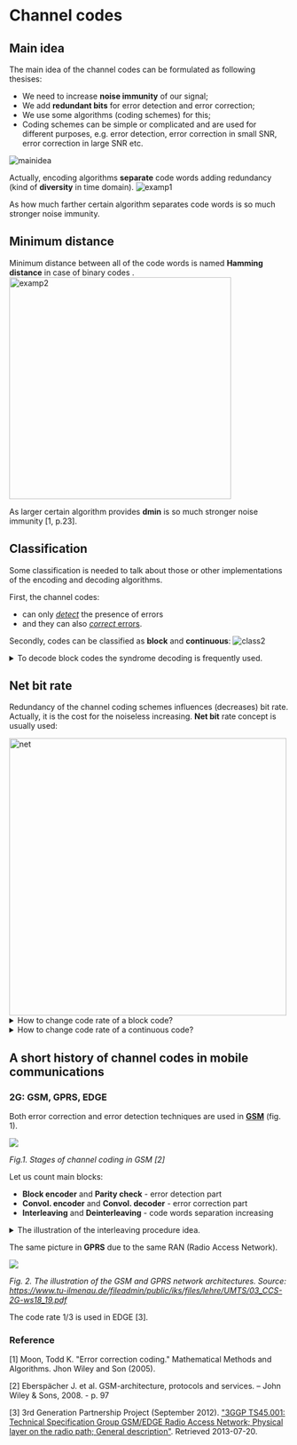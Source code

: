 # Channel codes

## Main idea
The main idea of the channel codes can be formulated as following thesises:
- We need to increase **noise immunity** of our signal;
- We add **redundant bits** for error detection and error correction;
- We use some algorithms (coding schemes) for this;
- Coding schemes can be simple or complicated and are used for different purposes, e.g. error detection, error correction in small SNR, error correction in large SNR  etc.

![mainidea](https://raw.githubusercontent.com/kirlf/CSP/master/FEC/assets/FECmainidea1.png)

Actually, encoding algorithms **separate** code words adding redundancy (kind of **diversity** in time domain). 
![examp1](https://camo.githubusercontent.com/ef8ed6eaef070a7747b65dfcc16cbbffe319a000/68747470733a2f2f686162726173746f726167652e6f72672f776562742f6e372f6f342f62732f6e376f34627366375f68746c76313067736174632d796f6a6272712e706e67)

As how much farther certain algorithm separates code words is so much stronger noise immunity.

## Minimum distance
Minimum distance between all of the code words is named **Hamming distance** in case of binary codes .
<img src="https://raw.githubusercontent.com/kirlf/CSP/master/FEC/assets/FECexamp2.png" alt="examp2" width="400"/>

As larger certain algorithm provides **dmin**  is so much stronger noise immunity [1, p.23].

## Classification

Some classification is needed to talk about those or other implementations of the encoding and decoding algorithms.

First, the channel codes:
- can only [*detect*](https://en.wikipedia.org/wiki/Cyclic_redundancy_check) the presence of errors
- and they can also [*correct* errors](https://en.wikipedia.org/wiki/Error_correction_code).

Secondly, codes can be classified as **block** and **continuous**:
![class2](https://raw.githubusercontent.com/kirlf/CSP/master/FEC/assets/BlockCont.png)

<details>
  <summary>To decode block codes the syndrome decoding is frequently used. </summary>

![syndr](https://raw.githubusercontent.com/kirlf/CSP/master/FEC/assets/syndrome.png)

</details>

## Net bit rate
Redundancy of the channel coding schemes influences (decreases) bit rate. Actually, it is the cost for the noiseless increasing.
**Net bit** rate concept is usually used:

<img src="https://raw.githubusercontent.com/kirlf/CSP/master/FEC/assets/nebitrate.png" alt="net" width="500"/>

<details> 
  <summary>How to change code rate of a block code?</summary>
To change the code rate (k/n) of the block code dimensions of the Generator matrix can be changed:
<img src="https://raw.githubusercontent.com/kirlf/CSP/master/FEC/assets/coderateblock.png" />
</details>

<details> 
  <summary>How to change code rate of a continuous code?</summary>
To change the coderate of the continuous code, e.g. convolutional code, puncturing procedure is frequently used:

![punct](https://raw.githubusercontent.com/kirlf/CSP/master/FEC/assets/punct.png)

Seems little bit tricky, however it really works in real systems. On the receiver side nulls are inserted according to puncturing pattern usually ("depuncturing" or "insert zeros").

> Implementation of the "puncturing" and "insert zeros" functions in python 3.5 can be obtained by the [following link](https://github.com/kirlf/CSP/blob/master/FEC/functions/Puncturing-Depuncturing.ipynb)
</details>

## A short history of channel codes in mobile communications

### 2G: GSM, GPRS, EDGE

Both error correction and error detection techniques are used in [**GSM**](http://www.scholarpedia.org/article/Global_system_for_mobile_communications_(GSM)) (fig. 1).

![](https://habrastorage.org/webt/fi/vt/rg/fivtrgot1jque5tipk_52ttp8rm.png)

*Fig.1. Stages of channel coding in GSM [2]*

Let us count main blocks:

- **Block encoder** and **Parity check** - error detection part
- **Convol. encoder** and **Convol. decoder** - error correction part
- **Interleaving** and **Deinterleaving** - code words separation increasing

<details> 
  <summary>The illustration of the interleaving procedure idea.</summary>
   To increase separation in time domain and avoid bursty destortions interleaving procedure is also frequently used:
   <img src="https://raw.githubusercontent.com/kirlf/CSP/master/FEC/assets/interleaving1.png" width="700"/>
</details>

The same picture in **GPRS** due to the same RAN (Radio Access Network).

![](https://raw.githubusercontent.com/kirlf/CSP/master/Different/assets/gsm_gprs.PNG)

*Fig. 2. The illustration of the GSM and GPRS network architectures. Source: https://www.tu-ilmenau.de/fileadmin/public/iks/files/lehre/UMTS/03_CCS-2G-ws18_19.pdf*

The code rate 1/3 is used in EDGE [3]. 

### Reference

[1] Moon, Todd K. "Error correction coding." Mathematical Methods and Algorithms. Jhon Wiley and Son (2005).

[2] Eberspächer J. et al. GSM-architecture, protocols and services. – John Wiley & Sons, 2008. - p. 97

[3] 3rd Generation Partnership Project (September 2012). ["3GGP TS45.001: Technical Specification Group GSM/EDGE Radio Access Network; Physical layer on the radio path; General description"](https://portal.3gpp.org/desktopmodules/Specifications/SpecificationDetails.aspx?specificationId=2705). Retrieved 2013-07-20.
